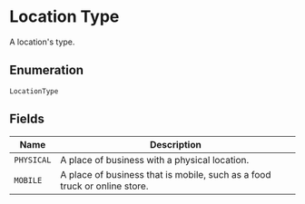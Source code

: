 <!-- Optimized: 2025-10-06 -->
<!-- RPM: 1.6.2.1.1.6.2.1_location-type_20251006 -->
<!-- Session: E2E RPM DNA Application -->
<!-- AOM: RND (Reggie & Dro) -->
<!-- COI: TECHNOLOGY -->
<!-- RPM: HIGH -->
<!-- ACTION: BUILD -->

# Location Type

A location's type.

## Enumeration

`LocationType`

## Fields

| Name | Description |
|  --- | --- |
| `PHYSICAL` | A place of business with a physical location. |
| `MOBILE` | A place of business that is mobile, such as a food truck or online store. |
